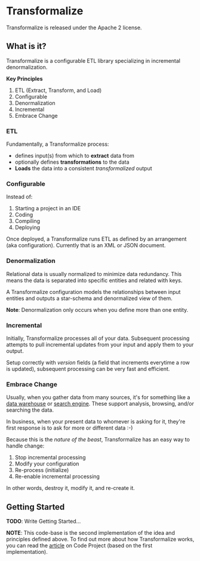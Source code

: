 # Transformalize
Transformalize is released under the Apache 2 license.

## What is it?
Transformalize is a configurable ETL library specializing in 
incremental denormalization.

**Key Principles**

1. ETL (Extract, Transform, and Load)
1. Configurable
1. Denormalization
1. Incremental
1. Embrace Change

### ETL
Fundamentally, a Transformalize process:

- defines input(s) from which to **extract** data from 
- optionally defines **transformations** to the data
- **Loads** the data into a consistent *transformalized* output

### Configurable
Instead of:

1. Starting a project in an IDE
1. Coding
1. Compiling
1. Deploying

Once deployed, a Transformalize runs ETL as defined 
by an arrangement (aka configuration). Currently that is 
an XML or JSON document.

### Denormalization
Relational data is usually normalized to minimize data redundancy. 
This means the data is separated into specific entities 
and related with keys.

A Transformalize configuration models the relationships between 
input entities and outputs a star-schema and denormalized view of 
them.

**Note**: Denormalization only occurs when you define more than one entity.

### Incremental
Initially, Transformalize processes all of your data.  Subsequent 
processing attempts to pull incremental updates from your input and 
apply them to your output.

Setup correctly with *version* fields (a field that increments everytime a 
row is updated), subsequent processing can be very fast and efficient.

### Embrace Change
Usually, when you gather data from many sources, it's for something like 
a [data warehouse](https://en.wikipedia.org/wiki/Data_warehouse) or 
[search engine](https://en.wikipedia.org/wiki/Search_engine_(computing)). These support 
analysis, browsing, and/or searching the data.

In business, when your present data to whomever is asking for it, 
they're first response is to ask for more or different data :-)

Because this is the *nature of the beast*, Transformalize has an 
easy way to handle change:

1. Stop incremental processing
1. Modify your configuration
1. Re-process (initialize)
1. Re-enable incremental processing

In other words, destroy it, modify it, and re-create it.

## Getting Started

**TODO**: Write Getting Started...

**NOTE**: This code-base is the second implementation of the idea and principles 
defined above.  To find out more about how Transformalize works, 
you can read the [article](http://www.codeproject.com/Articles/658971/Transformalizing-NorthWind) 
on Code Project (based on the first implementation).

 







